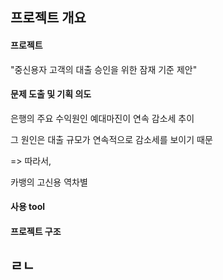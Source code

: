 ## 프로젝트 개요

#### 프로젝트

"중신용자 고객의 대출 승인을 위한 잠재 기준 제안"



#### 문제 도출 및 기획 의도

은행의 주요 수익원인 예대마진이 연속 감소세 추이

그 원인은 대출 규모가 연속적으로 감소세를 보이기 때문

=> 따라서, 

카뱅의 고신용 역차별



#### 사용 tool





#### 프로젝트 구조









## ㄹㄴ

